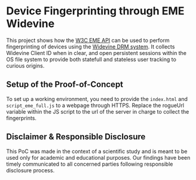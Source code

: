 # Device Fingerprinting through EME Widevine

This project shows how the [W3C EME API](https://www.w3.org/TR/encrypted-media/) can be used to perform fingerprinting of devices using the [Widevine DRM system](https://www.widevine.com/). It collects Widevine Client ID when in clear, and open persistent sessions within the OS file system to provide both statefull and stateless user tracking to curious origins.

## Setup of the Proof-of-Concept

To set up a working environment, you need to provide the `index.html` and `script_eme_full.js` to a webpage through HTTPS.
Replace the rogueUrl variable within the JS script to the url of the server in charge to collect the fingerprints.

## Disclaimer & Responsible Disclosure

This PoC was made in the context of a scientific study and is meant to be used only for academic and educational purposes. Our findings have been timely communicated to all concerned parties following responsible disclosure process. 

